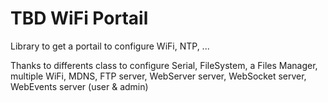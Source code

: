 # TBD WiFi Portail

Library to get a portail to configure WiFi, NTP, ...

Thanks to differents class to configure Serial, FileSystem, a Files Manager, multiple WiFi, MDNS, FTP server, WebServer server, WebSocket server, WebEvents server (user & admin)
